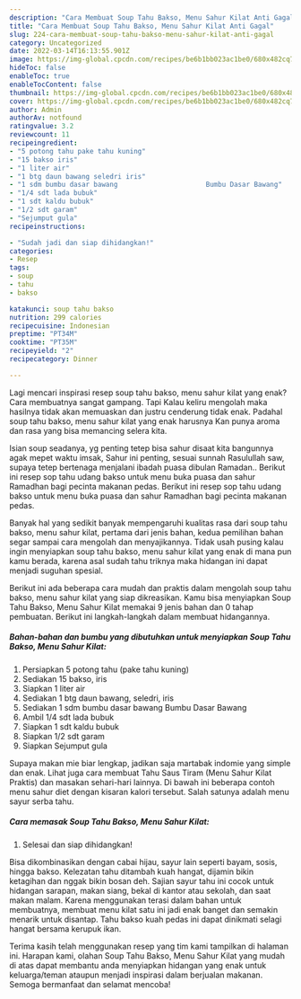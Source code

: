 ```yaml
---
description: "Cara Membuat Soup Tahu Bakso, Menu Sahur Kilat Anti Gagal"
title: "Cara Membuat Soup Tahu Bakso, Menu Sahur Kilat Anti Gagal"
slug: 224-cara-membuat-soup-tahu-bakso-menu-sahur-kilat-anti-gagal
category: Uncategorized
date: 2022-03-14T16:13:55.901Z
image: https://img-global.cpcdn.com/recipes/be6b1bb023ac1be0/680x482cq70/soup-tahu-bakso-menu-sahur-kilat-foto-resep-utama.jpg
hideToc: false
enableToc: true
enableTocContent: false
thumbnail: https://img-global.cpcdn.com/recipes/be6b1bb023ac1be0/680x482cq70/soup-tahu-bakso-menu-sahur-kilat-foto-resep-utama.jpg
cover: https://img-global.cpcdn.com/recipes/be6b1bb023ac1be0/680x482cq70/soup-tahu-bakso-menu-sahur-kilat-foto-resep-utama.jpg
author: Admin
authorAv: notfound
ratingvalue: 3.2
reviewcount: 11
recipeingredient:
- "5 potong tahu pake tahu kuning"
- "15 bakso iris"
- "1 liter air"
- "1 btg daun bawang seledri iris"
- "1 sdm bumbu dasar bawang                      Bumbu Dasar Bawang"
- "1/4 sdt lada bubuk"
- "1 sdt kaldu bubuk"
- "1/2 sdt garam"
- "Sejumput gula"
recipeinstructions:

- "Sudah jadi dan siap dihidangkan!"
categories:
- Resep
tags:
- soup
- tahu
- bakso

katakunci: soup tahu bakso 
nutrition: 299 calories
recipecuisine: Indonesian
preptime: "PT34M"
cooktime: "PT35M"
recipeyield: "2"
recipecategory: Dinner

---
```



Lagi mencari inspirasi resep soup tahu bakso, menu sahur kilat yang enak? Cara membuatnya sangat gampang. Tapi Kalau keliru mengolah maka hasilnya tidak akan memuaskan dan justru cenderung tidak enak. Padahal soup tahu bakso, menu sahur kilat yang enak harusnya Kan punya aroma dan rasa yang bisa memancing selera kita.


Isian soup seadanya, yg penting tetep bisa sahur disaat kita bangunnya agak mepet waktu imsak, Sahur ini penting, sesuai sunnah Rasulullah saw, supaya tetep bertenaga menjalani ibadah puasa dibulan Ramadan.. Berikut ini resep sop tahu udang bakso untuk menu buka puasa dan sahur Ramadhan bagi pecinta makanan pedas. Berikut ini resep sop tahu udang bakso untuk menu buka puasa dan sahur Ramadhan bagi pecinta makanan pedas.

Banyak hal yang sedikit banyak mempengaruhi kualitas rasa dari soup tahu bakso, menu sahur kilat, pertama dari jenis bahan, kedua pemilihan bahan segar sampai cara mengolah dan menyajikannya. Tidak usah pusing kalau ingin menyiapkan soup tahu bakso, menu sahur kilat yang enak di mana pun kamu berada, karena asal sudah tahu triknya maka hidangan ini dapat menjadi suguhan spesial.


Berikut ini ada beberapa cara mudah dan praktis dalam mengolah soup tahu bakso, menu sahur kilat yang siap dikreasikan. Kamu bisa menyiapkan Soup Tahu Bakso, Menu Sahur Kilat memakai 9 jenis bahan dan 0 tahap pembuatan. Berikut ini langkah-langkah dalam membuat hidangannya.

<!--inarticleads1-->

##### Bahan-bahan dan bumbu yang dibutuhkan untuk menyiapkan Soup Tahu Bakso, Menu Sahur Kilat:

1. Persiapkan 5 potong tahu (pake tahu kuning)
1. Sediakan 15 bakso, iris
1. Siapkan 1 liter air
1. Sediakan 1 btg daun bawang, seledri, iris
1. Sediakan 1 sdm bumbu dasar bawang                      Bumbu Dasar Bawang
1. Ambil 1/4 sdt lada bubuk
1. Siapkan 1 sdt kaldu bubuk
1. Siapkan 1/2 sdt garam
1. Siapkan Sejumput gula


Supaya makan mie biar lengkap, jadikan saja martabak indomie yang simple dan enak. Lihat juga cara membuat Tahu Saus Tiram (Menu Sahur Kilat Praktis) dan masakan sehari-hari lainnya. Di bawah ini beberapa contoh menu sahur diet dengan kisaran kalori tersebut. Salah satunya adalah menu sayur serba tahu. 

<!--inarticleads2-->

##### Cara memasak Soup Tahu Bakso, Menu Sahur Kilat:


1. Selesai dan siap dihidangkan!

Bisa dikombinasikan dengan cabai hijau, sayur lain seperti bayam, sosis, hingga bakso. Kelezatan tahu ditambah kuah hangat, dijamin bikin ketagihan dan nggak bikin bosan deh. Sajian sayur tahu ini cocok untuk hidangan sarapan, makan siang, bekal di kantor atau sekolah, dan saat makan malam. Karena menggunakan terasi dalam bahan untuk membuatnya, membuat menu kilat satu ini jadi enak banget dan semakin menarik untuk disantap. Tahu bakso kuah pedas ini dapat dinikmati selagi hangat bersama kerupuk ikan. 

Terima kasih telah menggunakan resep yang tim kami tampilkan di halaman ini. Harapan kami, olahan Soup Tahu Bakso, Menu Sahur Kilat yang mudah di atas dapat membantu anda menyiapkan hidangan yang enak untuk keluarga/teman ataupun menjadi inspirasi dalam berjualan makanan. Semoga bermanfaat dan selamat mencoba!
